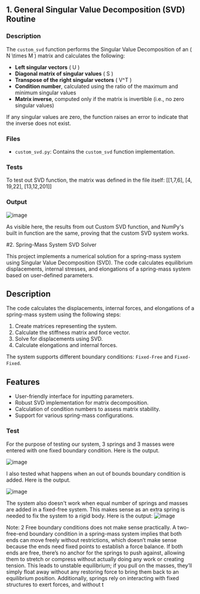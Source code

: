 ## 1. General Singular Value Decomposition (SVD) Routine

### Description
The `custom_svd` function performs the Singular Value Decomposition of an \( N \times M \) matrix and calculates the following:

- **Left singular vectors** \( U \)
- **Diagonal matrix of singular values** \( S \)
- **Transpose of the right singular vectors** \( V^T \)
- **Condition number**, calculated using the ratio of the maximum and minimum singular values
- **Matrix inverse**, computed only if the matrix is invertible (i.e., no zero singular values)

If any singular values are zero, the function raises an error to indicate that the inverse does not exist.

### Files
- `custom_svd.py`: Contains the `custom_svd` function implementation.

### Tests
To test out SVD function, the matrix was defined in the file itself: [[1,7,6], [4, 19,22], [13,12,201]] 

### Output
![image](https://github.com/user-attachments/assets/1e9f6e04-655d-4188-9e82-b7cd3e3d4ff0)

As visible here, the results from out Custom SVD function, and NumPy's built in function are the same, proving that the custom SVD system works.

#2. Spring-Mass System SVD Solver

This project implements a numerical solution for a spring-mass system using Singular Value Decomposition (SVD). The code calculates equilibrium displacements, internal stresses, and elongations of a spring-mass system based on user-defined parameters.

## Description
The code calculates the displacements, internal forces, and elongations of a spring-mass system using the following steps:
1. Create matrices representing the system.
2. Calculate the stiffness matrix and force vector.
3. Solve for displacements using SVD.
4. Calculate elongations and internal forces.

The system supports different boundary conditions: `Fixed-Free` and `Fixed-Fixed`.

## Features
- User-friendly interface for inputting parameters.
- Robust SVD implementation for matrix decomposition.
- Calculation of condition numbers to assess matrix stability.
- Support for various spring-mass configurations.

### Test
For the purpose of testing our system, 3 springs and 3 masses were entered with one fixed boundary condition. Here is the output.

![image](https://github.com/user-attachments/assets/b20c1c90-854d-453d-9532-0304a46bba8c)

I also tested what happens when an out of bounds boundary condition is added. Here is the output.

![image](https://github.com/user-attachments/assets/edd95f00-cbeb-4c25-ba53-e350f725e34f)

The system also doesn't work when equal number of springs and masses are added in a fixed-free system. This makes sense as an extra spring is needed to fix the system to a rigid body. Here is the output:
![image](https://github.com/user-attachments/assets/ca4482d3-bc39-4c4a-9f29-da9aa674e9f1)

Note: 2 Free boundary conditions does not make sense practically. A two-free-end boundary condition in a spring-mass system implies that both ends can move freely without restrictions, which doesn’t make sense because the ends need fixed points to establish a force balance. If both ends are free, there’s no anchor for the springs to push against, allowing them to stretch or compress without actually doing any work or creating tension. This leads to unstable equilibrium; if you pull on the masses, they’ll simply float away without any restoring force to bring them back to an equilibrium position. Additionally, springs rely on interacting with fixed structures to exert forces, and without t

